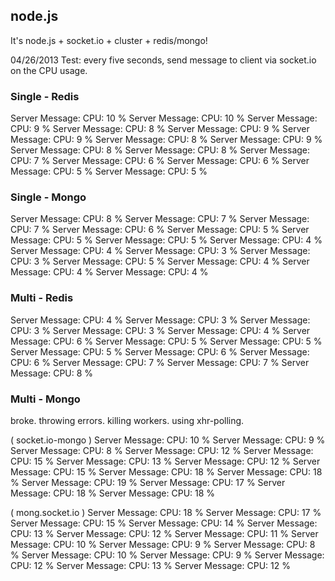 ## node.js
It's node.js + socket.io + cluster + redis/mongo!

04/26/2013
Test: every five seconds, send message to client via socket.io on the CPU usage.

### Single - Redis

Server Message: CPU: 10 %
Server Message: CPU: 10 %
Server Message: CPU: 9 %
Server Message: CPU: 8 %
Server Message: CPU: 9 %
Server Message: CPU: 9 %
Server Message: CPU: 8 %
Server Message: CPU: 9 %
Server Message: CPU: 8 %
Server Message: CPU: 8 %
Server Message: CPU: 7 %
Server Message: CPU: 6 %
Server Message: CPU: 6 %
Server Message: CPU: 5 %
Server Message: CPU: 5 %

### Single - Mongo

Server Message: CPU: 8 %
Server Message: CPU: 7 %
Server Message: CPU: 7 %
Server Message: CPU: 6 %
Server Message: CPU: 5 %
Server Message: CPU: 5 %
Server Message: CPU: 5 %
Server Message: CPU: 4 %
Server Message: CPU: 4 %
Server Message: CPU: 3 %
Server Message: CPU: 3 %
Server Message: CPU: 5 %
Server Message: CPU: 4 %
Server Message: CPU: 4 %
Server Message: CPU: 4 %

### Multi - Redis

Server Message: CPU: 4 %
Server Message: CPU: 3 %
Server Message: CPU: 3 %
Server Message: CPU: 3 %
Server Message: CPU: 4 %
Server Message: CPU: 6 %
Server Message: CPU: 5 %
Server Message: CPU: 5 %
Server Message: CPU: 5 %
Server Message: CPU: 6 %
Server Message: CPU: 6 %
Server Message: CPU: 7 %
Server Message: CPU: 7 %
Server Message: CPU: 8 %

### Multi - Mongo

broke. throwing errors. killing workers. using xhr-polling.

( socket.io-mongo )
Server Message: CPU: 10 %
Server Message: CPU: 9 %
Server Message: CPU: 8 %
Server Message: CPU: 12 %
Server Message: CPU: 15 %
Server Message: CPU: 13 %
Server Message: CPU: 12 %
Server Message: CPU: 15 %
Server Message: CPU: 18 %
Server Message: CPU: 18 %
Server Message: CPU: 19 %
Server Message: CPU: 17 %
Server Message: CPU: 18 %
Server Message: CPU: 18 %

( mong.socket.io )
Server Message: CPU: 18 %
Server Message: CPU: 17 %
Server Message: CPU: 15 %
Server Message: CPU: 14 %
Server Message: CPU: 13 %
Server Message: CPU: 12 %
Server Message: CPU: 11 %
Server Message: CPU: 10 %
Server Message: CPU: 9 %
Server Message: CPU: 8 %
Server Message: CPU: 10 %
Server Message: CPU: 9 %
Server Message: CPU: 12 %
Server Message: CPU: 13 %
Server Message: CPU: 12 %